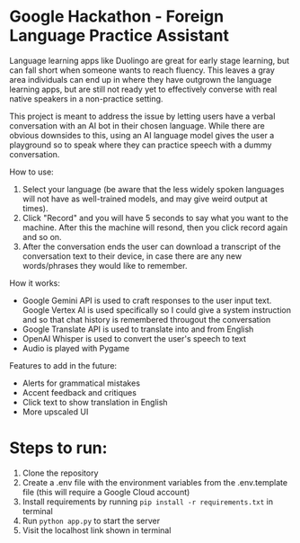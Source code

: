 # Google Hackathon - Foreign Language Practice Assistant

Language learning apps like Duolingo are great for early stage learning, but can fall short when someone wants to reach fluency. This leaves a gray area individuals can end up in where they have outgrown the language learning apps, but are still not ready yet to effectively converse with real native speakers in a non-practice setting. 

This project is meant to address the issue by letting users have a verbal conversation with an AI bot in their chosen language. While there are obvious downsides to this, using an AI language model gives the user a playground so to speak where they can practice speech with a dummy conversation. 

How to use:
1. Select your language (be aware that the less widely spoken languages will not have as well-trained models, and may give weird output at times).
2. Click "Record" and you will have 5 seconds to say what you want to the machine. After this the machine will resond, then you click record again and so on.
3. After the conversation ends the user can download a transcript of the conversation text to their device, in case there are any new words/phrases they would like to remember.

How it works:
- Google Gemini API is used to craft responses to the user input text. Google Vertex AI is used specifically so I could give a system instruction and so that chat history is remembered througout the conversation
- Google Translate API is used to translate into and from English
- OpenAI Whisper is used to convert the user's speech to text
- Audio is played with Pygame

Features to add in the future:
- Alerts for grammatical mistakes
- Accent feedback and critiques
- Click text to show translation in English
- More upscaled UI

# Steps to run:
1. Clone the repository
2. Create a .env file with the environment variables from the .env.template file (this will require a Google Cloud account)
3. Install requirements by running `pip install -r requirements.txt` in terminal
4. Run `python app.py` to start the server
5. Visit the localhost link shown in terminal
